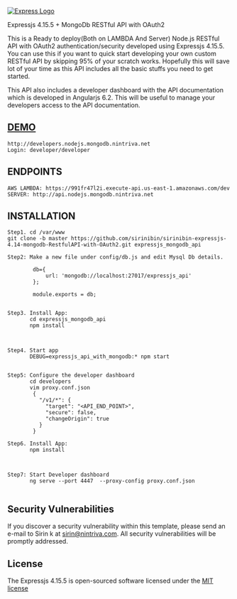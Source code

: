 [![Express Logo](https://i.cloudup.com/zfY6lL7eFa-3000x3000.png)](http://expressjs.com/)

  Expressjs 4.15.5 + MongoDb  RESTful API with OAuth2

This is a Ready to deploy(Both on LAMBDA And Server) Node.js RESTful API with OAuth2 authentication/security developed using Expressjs 4.15.5.
You can use this if you want to quick start developing your own custom RESTful API by skipping 95% of your scratch works.
Hopefully this will save lot of your time as this API includes all the basic stuffs you need to get started.

This API also includes a developer dashboard with the API documentation which is developed in Angularjs 6.2. This will be useful to manage your developers access to the API documentation.

[DEMO](http://api.nodejs.mongodb.nintriva.net)
-------------------
```
http://developers.nodejs.mongodb.nintriva.net
Login: developer/developer
```



ENDPOINTS
-------------------
```
AWS LAMBDA: https://991fr47l2i.execute-api.us-east-1.amazonaws.com/dev
SERVER: http://api.nodejs.mongodb.nintriva.net
```

INSTALLATION
-------------------
```
Step1. cd /var/www
git clone -b master https://github.com/sirinibin/sirinibin-expressjs-4.14-mongodb-RestfulAPI-with-OAuth2.git expressjs_mongodb_api

Step2: Make a new file under config/db.js and edit Mysql Db details.

        db={
            url: 'mongodb://localhost:27017/expressjs_api'
        };

        module.exports = db;


Step3. Install App:
       cd expressjs_mongodb_api
       npm install



Step4. Start app
       DEBUG=expressjs_api_with_mongodb:* npm start


Step5: Configure the developer dashboard
       cd developers
       vim proxy.conf.json
        {
          "/v1/*": {
            "target": "<API_END_POINT>",
            "secure": false,
            "changeOrigin": true
          }
        }

Step6. Install App:
       npm install



Step7: Start Developer dashboard
       ng serve --port 4447  --proxy-config proxy.conf.json


```

## Security Vulnerabilities

If you discover a security vulnerability within this template, please send an e-mail to Sirin k at sirin@nintriva.com. All security vulnerabilities will be promptly addressed.

## License

The Expressjs 4.15.5 is open-sourced software licensed under the [MIT license](http://opensource.org/licenses/MIT)

